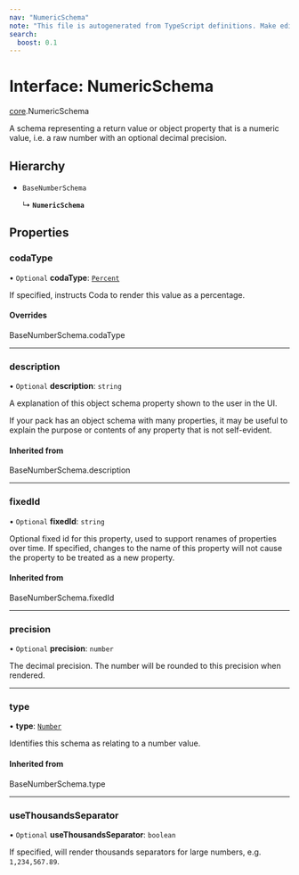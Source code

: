 ```yaml
---
nav: "NumericSchema"
note: "This file is autogenerated from TypeScript definitions. Make edits to the comments in the TypeScript file and then run `make docs` to regenerate this file."
search:
  boost: 0.1
---
```

# Interface: NumericSchema

[core](../modules/core.md).NumericSchema

A schema representing a return value or object property that is a numeric value,
i.e. a raw number with an optional decimal precision.

## Hierarchy

- `BaseNumberSchema`

  ↳ **`NumericSchema`**

## Properties

### codaType

• `Optional` **codaType**: [`Percent`](../enums/core.ValueHintType.md#percent)

If specified, instructs Coda to render this value as a percentage.

#### Overrides

BaseNumberSchema.codaType

___

### description

• `Optional` **description**: `string`

A explanation of this object schema property shown to the user in the UI.

If your pack has an object schema with many properties, it may be useful to
explain the purpose or contents of any property that is not self-evident.

#### Inherited from

BaseNumberSchema.description

___

### fixedId

• `Optional` **fixedId**: `string`

Optional fixed id for this property, used to support renames of properties over time. If specified,
changes to the name of this property will not cause the property to be treated as a new property.

#### Inherited from

BaseNumberSchema.fixedId

___

### precision

• `Optional` **precision**: `number`

The decimal precision. The number will be rounded to this precision when rendered.

___

### type

• **type**: [`Number`](../enums/core.ValueType.md#number)

Identifies this schema as relating to a number value.

#### Inherited from

BaseNumberSchema.type

___

### useThousandsSeparator

• `Optional` **useThousandsSeparator**: `boolean`

If specified, will render thousands separators for large numbers, e.g. `1,234,567.89`.
